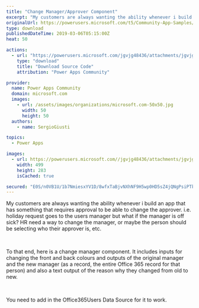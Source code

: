 ```yaml
---
title: "Change Manager/Approver Component"
excerpt: "My customers are always wanting the ability whenever i build an app that has something that requires approval to be able to change the approver. i.e."
originalUrl: https://powerusers.microsoft.com/t5/Community-App-Samples/Change-Manager-Approver-Component/td-p/246900
type: download
publishedDateTime: 2019-03-06T05:15:00Z
heat: 50

actions:
  - url: "https://powerusers.microsoft.com/jgvjg48436/attachments/jgvjg48436/AppFeedbackGallery/126/1/ChangeManager.msapp"
    type: "download"
    title: "Download Source Code"
    attribution: "Power Apps Community"

provider:
  name: Power Apps Community
  domain: microsoft.com
  images:
    - url: /assets/images/organizations/microsoft.com-50x50.jpg
      width: 50
      height: 50
  authors:
    - name: SergioGiusti

topics:
  - Power Apps

images:
  - url: https://powerusers.microsoft.com//jgvjg48436/attachments/jgvjg48436/AppFeedbackGallery/126/2/changemanager1.PNG
    width: 499
    height: 283
    isCached: true

secured: "E0S/n0VB1U/1b7NmiesxYV1D/8wfxTaBjvNXhNF9H5wp0HD5sZ4jQNgPsiPTkBRoZUvaEeQuuddlWwRhb8IX9gpp4nOwu4QGvWBgl32Av2H4k3T6CC2YVPM86vyajk/C9JyCkvIQUOkEkIGYpIOcesTrUA7c3c3G+4QWzo5nH25hJQBGzwmQT0WsgXtECFUNLRO9WbF1BIS9cRag9Lsik8Dc6iyiwHYFJE8CRZy0MeUu9QUGD46zdGL9lDN1DKMqrm3H4WKohZ4biaPtChUtDh/BcsUtefvFhLt9zalPjX00zo/agYcAecLGcVNXr5h4aNe/Tru8YiE+FaVhvI/eJPAF008ACvY0mXWIeplgojHsOA7Kiq5jn/5CSKjukmc8JpfpZbYaevx8vqTtAZmUvIQOHU/f7PVpAWVMcpQnE9PSRuzgX7/6xvXcEQXNgr0e;aAjL6vy/k3PM52fin67JIA=="
---
```

<p>My customers are always wanting the ability whenever i build an app that has something that requires approval to be able to change the approver. i.e. holiday request goes to the users manager but what if the manager is off sick? HR need a way to change the manager, or maybe the person should be selecting who their approver is, etc.</p><p>&nbsp;</p><p>To that end, here is a change manager component. It includes inputs for changing the front and back colours and outputs of the original manager and the new manager (as a record, the entire Office 365 record for that person) and also a text output of the reason why they changed from old to new.</p><p>&nbsp;</p><p>You need to add in the Office365Users Data Source for it to work.</p>

